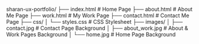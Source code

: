 sharan-ux-portfolio/
├── index.html          # Home Page
├── about.html          # About Me Page
├── work.html           # My Work Page
├── contact.html        # Contact Me Page
├── css/
│   └── styles.css      # CSS Stylesheet
├── images/
│   ├── contact.jpg     # Contact Page Background
│   ├── about_work.jpg  # About & Work Pages Background
│   └── home.jpg        # Home Page Background
